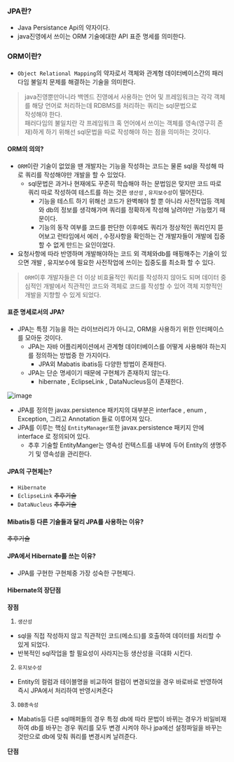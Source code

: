 ### JPA란?
- Java Persistance Api의 약자이다.
- java진영에서 쓰이는 ORM 기술에대한 API 표준 명세를 의미한다.

### ORM이란?
- `Object Relational Mapping`의 약자로서 객체와 관계형 데이터베이스간의 패러다임 불일치 문제를 해결하는 기술을 의미한다.

> java진영뿐만아니라 백엔드 진영에서 사용하는 언어 및 프레임워크는 각각 객체를 해당 언어로 처리하는데 RDBMS를 처리하는 쿼리는 sql문법으로 <br>작성해야 한다. <br>패러다임의 불일치란 각 프레임워크 혹 언어에서 쓰이는 객체를 영속(영구히 존재)하게 하기 위해선 sql문법을 따로 작성해야 하는 점을 의미하는 것이다.

#### ORM의 의의?
- `ORM`이란 기술이 없었을 땐 개발자는 기능을 작성하는 코드는 물론 sql을 작성해 따로 쿼리를 작성해야만 개발을 할 수 있었다.
  - sql문법은 과거나 현재에도 꾸준히 학습해야 하는 문법임은 맞지만 코드 따로 쿼리 따로 작성하여 테스트를 하는 것은 `생산성` , `유지보수성`이 떨어진다.
    - 기능을 테스트 하기 위해선 코드가 완벽해야 할 뿐 아니라 사전작업등 객체와 db의 정보를 생각해가며 쿼리를 정확하게 작성해 날려야만 가능했기 때문이다.
    - 기능의 동작 여부를 코드를 판단한 이후에도 쿼리가 정상적인 쿼리인지 뜯어보고 런타임에서 에러 , 수정사항을 확인하는 건 개발자들이 개발에 집중할 수 없게 만드는 요인이었다.
- 요청사항에 따라 반영하며 개발해야하는 코드 외 객체와db를 매핑해주는 기술이 있으면 개발 , 유지보수에 필요한 사전작업에 쓰이는 집중도를 최소화 할 수 있다.

> `ORM`이후 개발자들은 더 이상 비효율적인 쿼리를 작성하지 않아도 되며 데이터 중심적인 개발에서 직관적인 코드와 객체로 코드를 작성할 수 있어 객체 지향적인 개발을 지향할 수 있게 되었다.

#### 표준 명세로서의 JPA?
- JPA는 특정 기능을 하는 라이브러리가 아니고, ORM을 사용하기 위한 인터페이스를 모아둔 것이다.
  - JPA는 자바 어플리케이션에서 관계형 데이터베이스를 어떻게 사용해야 하는지를 정의하는 방법중 한 가지이다.
    - JPA외 Mabatis ibatis등 다양한 방법이 존재한다.
  - JPA는 단순 명세이기 때문에 구현체가 존재하지 않는다.
    - hibernate , EclipseLink , DataNucleus등이 존재한다.
    
![image](https://user-images.githubusercontent.com/98382954/210589038-d80259b0-49ee-44db-85b5-95a656d829b2.png)

  - JPA를 정의한 javax.persistence 패키지의 대부분은 interface , enum , Exception, 그리고  Annotation 들로 이루어져 있다.
  - JPA를 이루는 핵심 `EntityManager`또한 javax.persistence 패키지 안에 interface 로 정의되어 있다.
    - 추후 기술할 EntityManger는 영속성 컨텍스트를 내부에 두어 Entity의 생명주기 및 영속성을 관리한다.
 
#### JPA의 구현체는?
- `Hibernate`
- `EclipseLink` ~~추후기술~~
- `DataNucleus` ~~추후기술~~

#### Mibatis등 다른 기술들과 달리 JPA를 사용하는 이유?
~~추후기술~~

#### JPA에서 Hibernate를 쓰는 이유?
- JPA를 구현한 구현체중 가장 성숙한 구현체다.

#### Hibernate의 장단점
**장점**
1. `생산성`
  - sql을 직접 작성하지 않고 직관적인 코드(메소드)를 호출하여 데이터를 처리할 수 있게 되었다.
  - 반복적인 sql작업을 할 필요성이 사라지는등 생산성을 극대화 시킨다.
2. `유지보수성`
  - Entity의 컬럼과 테이블명을 비교하여 컬럼이 변경되었을 경우 바로바로 반영하여 즉시 JPA에서 처리하여 반영시켜준다
3. `DB종속성`
  - Mabatis등 다른 sql매퍼들의 경우 특정 db에 따라 문법이 바뀌는 경우가 비일비재하여 db를 바꾸는 경우 쿼리를 모두 변경 시켜야 하나 jpa에선 설정파일을 바꾸는 것만으로 db에 맞춰 쿼리를 변경시켜 날려준다.  

**단점**
